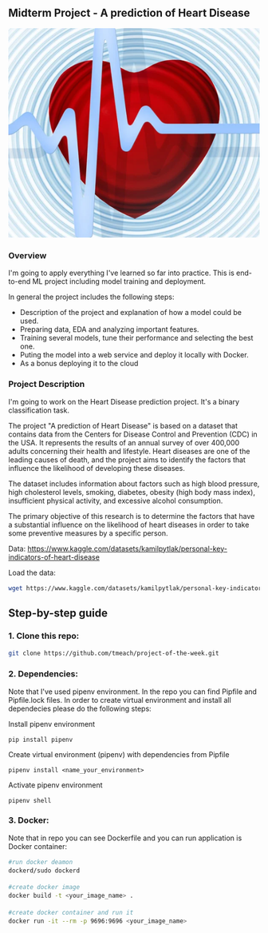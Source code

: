 ## Midterm Project - A prediction of Heart Disease

![Alt text](image.png)

### Overview

I'm going to apply everything I've learned so far into practice. This is end-to-end ML project including model training and deployment. 

In general the project includes the following steps: 
- Description of the project and explanation of how a model could be used. 
- Preparing data, EDA and analyzing important features.
- Training several models, tune their performance and selecting the best one.
- Puting the model into a web service and deploy it locally with Docker.
- As a bonus deploying it to the cloud

### Project Description
I'm going to work on the Heart Disease prediction project. It's a binary classification task. 

The project "A prediction of Heart Disease" is based on a dataset that contains data from the Centers for Disease Control and Prevention (CDC) in the USA. It represents the results of an annual survey of over 400,000 adults concerning their health and lifestyle. Heart diseases are one of the leading causes of death, and the project aims to identify the factors that influence the likelihood of developing these diseases.

The dataset includes information about factors such as high blood pressure, high cholesterol levels, smoking, diabetes, obesity (high body mass index), insufficient physical activity, and excessive alcohol consumption. 

The primary objective of this research is to determine the factors that have a substantial influence on the likelihood of heart diseases in order to take some preventive measures by a specific person.

Data: https://www.kaggle.com/datasets/kamilpytlak/personal-key-indicators-of-heart-disease

Load the data:
```bash
wget https://www.kaggle.com/datasets/kamilpytlak/personal-key-indicators-of-heart-disease
```

## Step-by-step guide

### 1. Clone this repo:
```bash
git clone https://github.com/tmeach/project-of-the-week.git
```

### 2. Dependencies: 
   
Note that I've used pipenv environment. In the repo you can find Pipfile and Pipfile.lock files. In order to create virtual environment and install all dependecies please do the following steps: 

Install pipenv environment
```
pip install pipenv
```
Create virtual environment (pipenv) with dependencies from Pipfile
```
pipenv install <name_your_environment>
```
Activate pipenv environment
```
pipenv shell 
```

### 3. Docker:
   
Note that in repo you can see Dockerfile and you can run application is Docker container: 
```bash
#run docker deamon 
dockerd/sudo dockerd

#create docker image
docker build -t <your_image_name> .

#create docker container and run it 
docker run -it --rm -p 9696:9696 <your_image_name>
```
